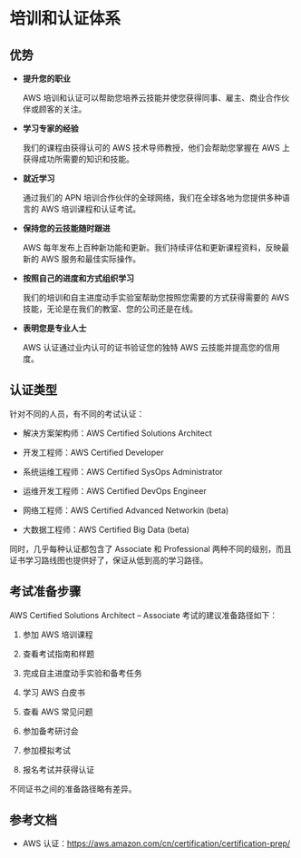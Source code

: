 # 培训和认证体系

## 优势

* **提升您的职业**
  
  AWS 培训和认证可以帮助您培养云技能并使您获得同事、雇主、商业合作伙伴或顾客的关注。

* **学习专家的经验**
  
  我们的课程由获得认可的 AWS 技术导师教授，他们会帮助您掌握在 AWS 上获得成功所需要的知识和技能。

* **就近学习**
  
  通过我们的 APN 培训合作伙伴的全球网络，我们在全球各地为您提供多种语言的 AWS 培训课程和认证考试。

* **保持您的云技能随时跟进**
  
  AWS 每年发布上百种新功能和更新。我们持续评估和更新课程资料，反映最新的 AWS 服务和最佳实际操作。

* **按照自己的进度和方式组织学习**
  
  我们的培训和自主进度动手实验室帮助您按照您需要的方式获得需要的 AWS 技能，无论是在我们的教室、您的公司还是在线。

* **表明您是专业人士**
  
  AWS 认证通过业内认可的证书验证您的独特 AWS 云技能并提高您的信用度。

## 认证类型

针对不同的人员，有不同的考试认证：

* 解决方案架构师：AWS Certified Solutions Architect

* 开发工程师：AWS Certified Developer

* 系统运维工程师：AWS Certified SysOps Administrator

* 运维开发工程师：AWS Certified DevOps Engineer

* 网络工程师：AWS Certified Advanced Networkin \(beta\)

* 大数据工程师：AWS Certified Big Data \(beta\)

同时，几乎每种认证都包含了 Associate 和 Professional 两种不同的级别，而且证书学习路线图也提供好了，保证从低到高的学习路径。

## 考试准备步骤

AWS Certified Solutions Architect – Associate 考试的建议准备路径如下：

1. 参加 AWS 培训课程

2. 查看考试指南和样题

3. 完成自主进度动手实验和备考任务

4. 学习 AWS 白皮书

5. 查看 AWS 常见问题

6. 参加备考研讨会

7. 参加模拟考试

8. 报名考试并获得认证

不同证书之间的准备路径略有差异。

## 参考文档

* AWS 认证：https://aws.amazon.com/cn/certification/certification-prep/





